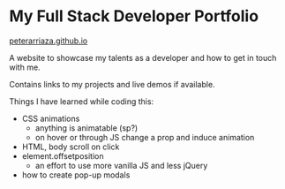 # My Full Stack Developer Portfolio
[peterarriaza.github.io](https://peterarriaza.github.io)

A website to showcase my talents as a developer and how to get in touch with me.  

Contains links to my projects and live demos if available.  



Things I have learned while coding this:
* CSS animations
    * anything is animatable (sp?) 
    * on hover or through JS change a prop and induce animation
* HTML, body scroll on click
* element.offsetposition
    * an effort to use more vanilla JS and less jQuery
* how to create pop-up modals

